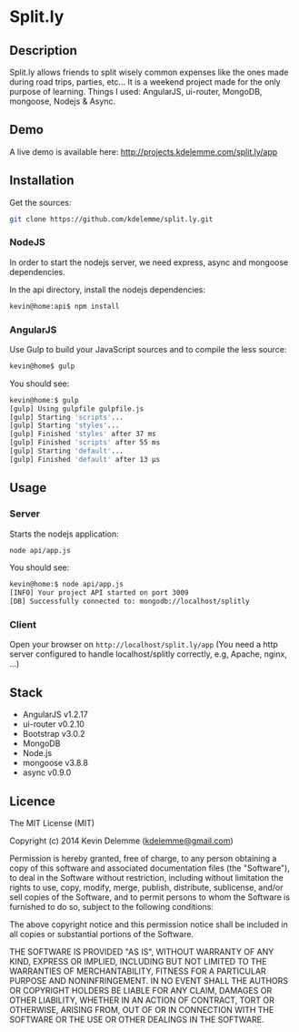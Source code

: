 # Split.ly


## Description

Split.ly allows friends to split wisely common expenses like the ones made during road trips, parties, etc... It is a weekend project made for the only purpose of learning. Things I used: AngularJS, ui-router, MongoDB, mongoose, Nodejs & Async.

## Demo

A live demo is available here: http://projects.kdelemme.com/split.ly/app

## Installation

Get the sources:
```bash
git clone https://github.com/kdelemme/split.ly.git
```

### NodeJS

In order to start the nodejs server, we need express, async and mongoose dependencies.

In the api directory, install the nodejs dependencies:
```bash
kevin@home:api$ npm install
```

### AngularJS

Use Gulp to build your JavaScript sources and to compile the less source:
```bash
kevin@home$ gulp
```

You should see:
```bash
kevin@home:$ gulp
[gulp] Using gulpfile gulpfile.js
[gulp] Starting 'scripts'...
[gulp] Starting 'styles'...
[gulp] Finished 'styles' after 37 ms
[gulp] Finished 'scripts' after 55 ms
[gulp] Starting 'default'...
[gulp] Finished 'default' after 13 μs
```

## Usage

### Server

Starts the nodejs application:
```bash
node api/app.js
```

You should see:
```bash
kevin@home:$ node api/app.js 
[INFO] Your project API started on port 3009
[DB] Successfully connected to: mongodb://localhost/splitly
```

### Client

Open your browser on `http://localhost/split.ly/app` (You need a http server configured to handle localhost/splitly correctly, e.g, Apache, nginx, ...)

## Stack

* AngularJS v1.2.17
* ui-router v0.2.10
* Bootstrap v3.0.2
* MongoDB 
* Node.js
* mongoose v3.8.8
* async v0.9.0

## Licence
The MIT License (MIT)

Copyright (c) 2014 Kevin Delemme (kdelemme@gmail.com)

Permission is hereby granted, free of charge, to any person obtaining a copy
of this software and associated documentation files (the "Software"), to deal
in the Software without restriction, including without limitation the rights
to use, copy, modify, merge, publish, distribute, sublicense, and/or sell
copies of the Software, and to permit persons to whom the Software is
furnished to do so, subject to the following conditions:

The above copyright notice and this permission notice shall be included in
all copies or substantial portions of the Software.

THE SOFTWARE IS PROVIDED "AS IS", WITHOUT WARRANTY OF ANY KIND, EXPRESS OR
IMPLIED, INCLUDING BUT NOT LIMITED TO THE WARRANTIES OF MERCHANTABILITY,
FITNESS FOR A PARTICULAR PURPOSE AND NONINFRINGEMENT. IN NO EVENT SHALL THE
AUTHORS OR COPYRIGHT HOLDERS BE LIABLE FOR ANY CLAIM, DAMAGES OR OTHER
LIABILITY, WHETHER IN AN ACTION OF CONTRACT, TORT OR OTHERWISE, ARISING FROM,
OUT OF OR IN CONNECTION WITH THE SOFTWARE OR THE USE OR OTHER DEALINGS IN
THE SOFTWARE.
